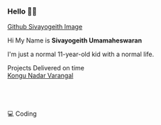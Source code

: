 ### Hello 👋🏻
<!--
**Sivayogeith/Sivayogeith** is a ✨ _special_ ✨ repository because its `README.md` (this file) appears on your GitHub profile.

Here are some ideas to get you started:

- 🔭 I’m currently working on ...
- 🌱 I’m currently learning ...
- 👯 I’m looking to collaborate on ...
- 🤔 I’m looking for help with ...
- 💬 Ask me about ...
- 📫 How to reach me: ...
- 😄 Pronouns: ...
- ⚡ Fun fact: ...
-->

<a href="https://avatars.githubusercontent.com/u/65064458?v=4" target="_blank" >Github Sivayogeith Image</a>

Hi My Name is **Sivayogeith Umamaheswaran**

I'm just a normal 11-year-old kid with a normal life. 

Projects Delivered on time <br> 
<a href="http://kongunadarvarangal.com" target="_blank">Kongu Nadar Varangal</a>
<br /><br /><br /><br /><br />
                                                  💻 Coding

